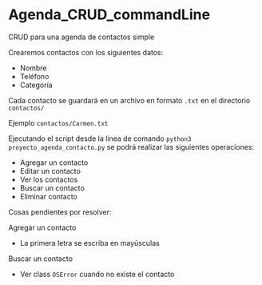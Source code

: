 # Agenda_CRUD_commandLine
CRUD para una agenda de contactos simple

Crearemos contactos con los siguientes datos:
- Nombre
- Teléfono
- Categoría

Cada contacto se guardará en un archivo en formato `.txt` en el directorio `contactos/`

Ejemplo `contactos/Carmen.txt`

Ejecutando el script desde la linea de comando `python3 proyecto_agenda_contacto.py` se podrá realizar las siguientes operaciones:

- Agregar un contacto
- Editar un contacto
- Ver los contactos
- Buscar un contacto
- Eliminar contacto

Cosas pendientes por resolver:

Agregar un contacto
- La primera letra se escriba en mayúsculas

Buscar un contacto
- Ver class `OSError` cuando no existe el contacto
